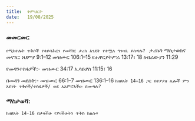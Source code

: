```yaml
---
title:  ትምህርት
date:   19/08/2025
---
```


### መመርመር

`የሚከተሉት ጥቅሶች የቀይባሕርን የመሻገር ታሪክ እንዴት የተሟላ ግንዛቤ ይሰጣሉ?
`
ታሪኩን ማስታወስና መናገር:
ነህምያ 9:1–12
መዝሙር 106:1–15
የሐዋርያትሥራ 13:17፣ 18
ዕብራውያን 11:29

የመዳንተስፋዎች:-
መዝሙር 34:17
ኢሳይያስ 11:15፣ 16

በመዳን መደሰት:-
መዝሙር 66:1–7
መዝሙር 136:1–16
`ከዘፀአት 14–16 ጋር በተያያዘ ሌሎች ምን አይነት ጥቅሶች/ተስፋዎች/ ወደ አእምሮአችሁ ይመጣሉ?
`
### ማስታወሻ:
`ከዘፀአት 14-16 በቃላችሁ የያዛችሁትን ጥቅስ ከልሱ።
`